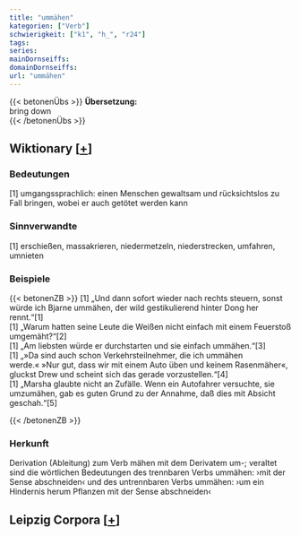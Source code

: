 ```yaml
---
title: "ummähen"
kategorien: ["Verb"]
schwierigkeit: ["k1", "h_", "r24"]
tags:
series:
mainDornseiffs:
domainDornseiffs:
url: "ummähen"
---
```


{{< betonenÜbs >}}
**Übersetzung:**  
bring  down  
{{< /betonenÜbs >}}

## Wiktionary [[+](https://de.wiktionary.org/wiki/ummähen)]

### Bedeutungen
[1] umgangssprachlich: einen Menschen gewaltsam und rücksichtslos zu Fall bringen, wobei er auch getötet werden kann  

### Sinnverwandte
[1] erschießen, massakrieren, niedermetzeln, niederstrecken, umfahren, umnieten  

### Beispiele
{{< betonenZB >}}
[1] „Und dann sofort wieder nach rechts steuern, sonst würde ich Bjarne ummähen, der wild gestikulierend hinter Dong her rennt.“[1]  
[1] „Warum hatten seine Leute die Weißen nicht einfach mit einem Feuerstoß umgemäht?“[2]  
[1] „Am liebsten würde er durchstarten und sie einfach ummähen.“[3]  
[1] „»Da sind auch schon Verkehrsteilnehmer, die ich ummähen werde.« »Nur gut, dass wir mit einem Auto üben und keinem Rasenmäher«, gluckst Drew und scheint sich das gerade vorzustellen.“[4]  
[1] „Marsha glaubte nicht an Zufälle. Wenn ein Autofahrer versuchte, sie umzumähen, gab es guten Grund zu der Annahme, daß dies mit Absicht geschah.“[5]  

{{< /betonenZB >}}
### Herkunft
Derivation (Ableitung) zum Verb mähen mit dem Derivatem um-; veraltet sind die wörtlichen Bedeutungen des trennbaren Verbs ummähen: ›mit der Sense abschneiden‹ und des untrennbaren Verbs ummähen: ›um ein Hindernis herum Pflanzen mit der Sense abschneiden‹  


## Leipzig Corpora [[+](https://corpora.uni-leipzig.de/en/res?word=ummähen&corpusId=deu_newscrawl-public_2018)]

